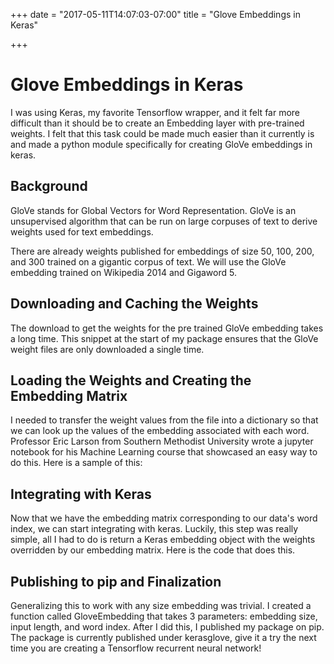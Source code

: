 +++
date = "2017-05-11T14:07:03-07:00"
title = "Glove Embeddings in Keras"

+++
<h1>Glove Embeddings in Keras</h1>
I was using Keras, my favorite Tensorflow wrapper, and it felt far more difficult than it should be to create an Embedding layer with pre-trained weights.  I felt that this task could be made much easier than it currently is and made a python module specifically for creating GloVe embeddings in keras.

<h2>Background</h2>
GloVe stands for Global Vectors for Word Representation.  GloVe is an unsupervised algorithm that can be run on large corpuses of text to derive weights used for text embeddings.

There are already weights published for embeddings of size 50, 100, 200, and 300 trained on a gigantic corpus of text.  We will use the GloVe embedding trained on Wikipedia 2014 and Gigaword 5.

<h2>Downloading and Caching the Weights</h2>
The download to get the weights for the pre trained GloVe embedding takes a long time.  This snippet at the start of my package ensures that the GloVe weight files are only downloaded a single time.

<script src="https://gist.github.com/LukeWoodSMU/9a712501c7f6f4f64ad31815c331f2b0.js"></script>

<h2>Loading the Weights and Creating the Embedding Matrix</h2>
I needed to transfer the weight values from the file into a dictionary so that we can look up the values of the embedding associated with each word.  Professor Eric Larson from Southern Methodist University wrote a jupyter notebook for his Machine Learning course that showcased an easy way to do this.  Here is a sample of this:

<script src="https://gist.github.com/LukeWoodSMU/d9f76bf5d63713e60fef2c4de6651aa2.js"></script>

<h2>Integrating with Keras</h2>
Now that we have the embedding matrix corresponding to our data's word index, we can start integrating with keras.  Luckily, this step was really simple, all I had to do is return a Keras embedding object with the weights overridden by our embedding matrix.  Here is the code that does this.

<script src="https://gist.github.com/LukeWoodSMU/caa8a18b58f8123237bf3ad8e8d7170d.js"></script>

<h2>Publishing to pip and Finalization</h2>
Generalizing this to work with any size embedding was trivial.  I created a function called GloveEmbedding that takes 3 parameters: embedding size, input length, and word index.  After I did this, I published my package on pip.  The package is currently published under kerasglove, give it a try the next time you are creating a Tensorflow recurrent neural network!
